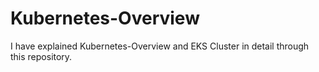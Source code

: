 # Kubernetes-Overview
I have explained Kubernetes-Overview and EKS Cluster in detail through this repository.
